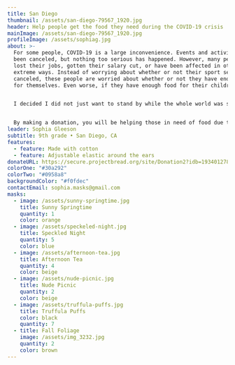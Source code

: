 ```yaml
---
title: San Diego
thumbnail: /assets/san-diego-79567_1920.jpg
header: Help people get the food they need during the COVID-19 crisis
mainImage: /assets/san-diego-79567_1920.jpg
profileImage: /assets/sophiag.jpg
about: >-
  For some people, COVID-19 is a large inconvenience. Events and activities have
  been canceled, but nothing too serious has happened. However, many people have
  lost their jobs, gotten their salary cut, or have been affected in other very
  extreme ways. Instead of worrying about whether or not their sport season was
  canceled, these people are worried about whether or not they have enough food
  for themselves. Even worse, if they have enough food for their children.


  I decided I did not just want to stand by while the whole world was struggling through the effects, big or small, of the outbreak. I wanted to help, and joining Masks for Hunger was the perfect opportunity.


  By making a donation, you will be helping those in need of food due to COVID-19. We are immensely grateful for anything you can do!
leader: Sophia Gleeson
subtitle: 9th grade • San Diego, CA
features:
  - feature: Made with cotton
  - feature: Adjustable elastic around the ears
donateURL: https://secure.projectbread.org/site/Donation2?idb=1934012782&df_id=6233&FR_ID=1400&mfc_pref=T&PROXY_ID=2304152&PROXY_TYPE=20&6233.donation=form1&pw_id=3761&s_AffiliateSecCatId=2341&NONCE_TOKEN=0D63D32F6732BC089ED848A192544239
colorOne: "#30a292"
colorTwo: "#0958a8"
backgroundColor: "#f0fdec"
contactEmail: sophia.masks@gmail.com
masks:
  - image: /assets/sunny-springtime.jpg
    title: Sunny Springtime
    quantity: 1
    color: orange
  - image: /assets/speckeled-night.jpg
    title: Speckled Night
    quantity: 5
    color: blue
  - image: /assets/afternoon-tea.jpg
    title: Afternoon Tea
    quantity: 4
    color: beige
  - image: /assets/nude-picnic.jpg
    title: Nude Picnic
    quantity: 2
    color: beige
  - image: /assets/truffula-puffs.jpg
    title: Truffula Puffs
    color: black
    quantity: 7
  - title: Fall Foliage
    image: /assets/img_3232.jpg
    quantity: 2
    color: brown
---
```

